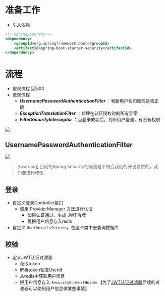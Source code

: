 # 准备工作
- 引入依赖
```xml
<!--SpringSecurity-->  
<dependency>  
    <groupId>org.springframework.boot</groupId>  
    <artifactId>spring-boot-starter-security</artifactId>  
</dependency>
```

# 流程
- 宏观流程
![500](https://obsidian-1307744200.cos.ap-guangzhou.myqcloud.com/%E5%9B%BE%E7%89%87/202402271600507.png)
- 微观流程
	- ***UsernamePasswordAuthenticationFilter*** ：判断用户名和密码是否正确
	- ***ExceptionTranslationFilter*** ：处理在认证授权时的所有异常
	- ***FilterSecurityInterceptor*** ：当登录成功后，判断用户是谁，有没有权限

![](https://obsidian-1307744200.cos.ap-guangzhou.myqcloud.com/%E5%9B%BE%E7%89%87/202402271610511.png)
## UsernamePasswordAuthenticationFilter
![](https://obsidian-1307744200.cos.ap-guangzhou.myqcloud.com/%E5%9B%BE%E7%89%87/202402271650139.png)

>[!warning] 目前的Spring Security的流程是不符合我们的开发要求的，我们要进行修改

## 登录
- 自定义登录Controller接口
	- 调用 ProviderManager 方法进行认证
		- 如果认证通过，生成 JWT令牌
		- 再把用户信息存入redis
- 自定义 `UserDetailsService`，在这个类中去查询数据库
## 校验
- 定义JWT认证过滤器
	- 获取token
	- 解析token获取UserId
	- 从redis中获取用户信息
	- 把用户信息存入 `SecurityContextHolder`【为了<u>JWT认证过滤器</u>后续的过滤器可以使用用户信息做某些事情】




























